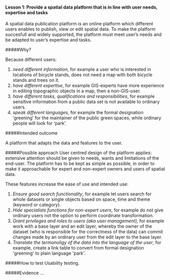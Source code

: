 #### Lesson 1: Provide a spatial data platform that is in line with user needs, expertise and tasks

A spatial data publication platform is an online platform which different users enables to publish, view or edit spatial data. To make the platform succesfull and widely supported, the platform must meet user’s needs and be adapted to user’s expertise and tasks.

#####Why?

Because different users:

1.	_need different information_, for example a user who is interested in locations of bicycle stands, does not need a map with both bicycle stands and trees on it.
2.	_have different expertise_, for example GIS-experts have more experience in editing topographic objects in a map, then a non-GIS-user.
3.	_have different tasks, qualifications and responsibilities_, for example sensitive information from a public data set is not available to ordinary users.
4.	_speak different languages_, for example the formal designation ‘greening’ for the maintainer of the public green spaces, while   ordinary people will look for ‘park’.

#####Intended outcome

A platform that adapts the data and features to the user.


#####Possible approach
User centred design of the platform applies: extensive attention should be given to needs, wants and limitations of the end-user. The platform has to be kept as simple as possible, in order to make it approachable for expert and non-expert owners and users of spatial data.

These features increase the ease of use and intended use:

1. _Ensure good search functionality_, for example let users search for whole datasets or single objects based on space, time and theme (keyword or category).
2. _Hide specialists functions for non-expert users_, for example do not give ordinary users not the option to perform coordinate transformation.
3. _Grant privileges and roles to users (aka user management),_ for example work with a base layer and an edit layer, whereby the owner of the dataset (who is responsible for the correctness of the data) can commit changes made by an ordinary user from the edit layer to the base layer.
4. _Translate the termonoligy of the data into the language of the user_, 
for example, create a link table to convert from formal designation 'greening' to plain language 'park'. 

#####How to test
Usability testing.

#####Evidence
...

